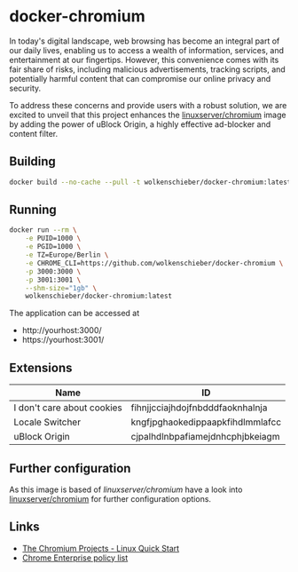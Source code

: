 # docker-chromium

In today's digital landscape, web browsing has become an integral part of our daily lives, enabling us to access a wealth of information, services, and entertainment at our fingertips. However, this convenience comes with its fair share of risks, including malicious advertisements, tracking scripts, and potentially harmful content that can compromise our online privacy and security.

To address these concerns and provide users with a robust solution, we are excited to unveil that this project enhances the [linuxserver/chromium](https://hub.docker.com/r/linuxserver/chromium) image by adding the power of uBlock Origin, a highly effective ad-blocker and content filter.

## Building

```bash
docker build --no-cache --pull -t wolkenschieber/docker-chromium:latest .
```

## Running

```bash
docker run --rm \
    -e PUID=1000 \
    -e PGID=1000 \
    -e TZ=Europe/Berlin \
    -e CHROME_CLI=https://github.com/wolkenschieber/docker-chromium \
    -p 3000:3000 \
    -p 3001:3001 \
    --shm-size="1gb" \
    wolkenschieber/docker-chromium:latest
```

The application can be accessed at 
- http://yourhost:3000/
- https://yourhost:3001/

## Extensions

| Name | ID |
|---|---|
| I don't care about cookies | fihnjjcciajhdojfnbdddfaoknhalnja |
| Locale Switcher | kngfjpghaokedippaapkfihdlmmlafcc |
| uBlock Origin | cjpalhdlnbpafiamejdnhcphjbkeiagm |

## Further configuration

As this image is based of *linuxserver/chromium* have a look into [linuxserver/chromium](https://github.com/linuxserver/docker-chromium) for further configuration options.

## Links

- [The Chromium Projects - Linux Quick Start](https://www.chromium.org/administrators/linux-quick-start/)
- [Chrome Enterprise policy list](https://chromeenterprise.google/policies/)
